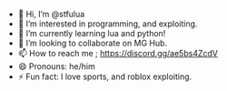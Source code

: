 - 👋 Hi, I’m @stfulua
- 👀 I’m interested in programming, and exploiting.
- 🌱 I’m currently learning lua and python!
- 💞️ I’m looking to collaborate on MG Hub.
- 📫 How to reach me ; https://discord.gg/ae5bs4ZcdV
- 😄 Pronouns: he/him
- ⚡ Fun fact: I love sports, and roblox exploiting.

<!---
stfulua/stfulua is a ✨ special ✨ repository because its `README.md` (this file) appears on your GitHub profile.
You can click the Preview link to take a look at your changes.
--->

